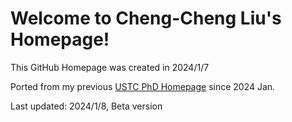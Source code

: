 # Welcome to Cheng-Cheng Liu's Homepage!

This GitHub Homepage was created in 2024/1/7

Ported from my previous [USTC PhD Homepage](http://home.ustc.edu.cn/~lcc666/) since 2024 Jan.

Last updated: 2024/1/8, Beta version


